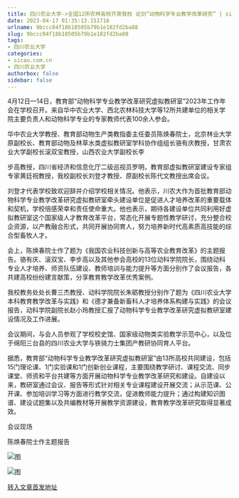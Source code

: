 ```yaml
---
title: 四川农业大学->全国12所农林高校齐聚我校 论剑“动物科学专业教学改革研究” | sicau.com.cn
date: 2023-04-17 01:35:13.151716
urlname: 9bccc04f18b18505b79b1e182fd2ba88
slug: 9bccc04f18b18505b79b1e182fd2ba88
tags: 
- 四川农业大学
categories:
- sicau.com.cn
- 四川农业大学
authorbox: false
sidebar: false
---
```

4月12日—14日，教育部“动物科学专业教学改革研究虚拟教研室”2023年工作年会在学校召开。来自华中农业大学、西北农林科技大学等12所共建单位的相关学院主要负责人和动物科学专业的专家教师代表100余人参会。

华中农业大学教授、教育部动物生产类教指委主任委员陈焕春院士，北京林业大学原副校长、教育部动物及林草水类虚拟教研室学科协作组组长骆有庆教授，甘肃农业大学副校长滚双宝教授，山西农业大学副校长李
<!--more-->
步高教授，四川省经济和信息化厅二级巡视员罗明，教育部虚拟教研室建设专家组专家黄廷祝教授，我校副校长刘登才教授、原副校长陈代文教授出席会议。

刘登才代表学校致欢迎辞并介绍学校相关情况。他表示，川农大作为首批教育部动物科学专业教学改革研究虚拟教研室牵头建设单位是促进人才培养改革的重要载体和契机，学校倍感荣幸和责任使命重大。他也表示，期待各建设单位共同利用好虚拟教研室这个国家级人才教育改革平台，常态化开展专题性教学研讨，充分整合校企资源，以产教融合形式，共同开展协同育人，努力培养新时代高素质高技能的综合型畜牧人才。

会上，陈焕春院士作了题为《我国农业科技创新与高等农业教育改革》的主题报告。骆有庆、滚双宝、李步高以及其他参会高校的13位动科学院院长，围绕动科专业人才培养、师资队伍建设、教师培训与能力提升等方面分别作了会议报告，各共建高校纷纷建言献策，分享教育教学改革优秀案例。

我校教务处处长曹三杰教授、动科学院院长朱砺教授分别作了题为《四川农业大学本科教育教学改革与实践》和《德才兼备新畜科人才培养体系构建与实践》的会议报告，动科学院副院长赵小玲教授汇报了动物科学专业教学改革研究虚拟教研室建设情况及工作进展。

会议期间，与会人员参观了学校校史馆、国家级动物类实验教学示范中心，以及位于绵阳三台县的四川农业大学与铁骑力士集团产教研协同育人平台。

据悉，教育部“动物科学专业教学改革研究虚拟教研室”由13所高校共同建设，包括15门理论课、1门实验课和1门创新创业课程，主要围绕教学研讨、课程交流、同步课堂、师资和平台共建等方面开展动物科学专业教学改革研究和建设。自建设以来，教研室通过会议、报告等形式针对相关专业课程建设开展交流；从示范课、公开课、参加培训学习等方面进行教学交流，促进教师能力提升；通过构建知识图谱、建设试题集以及共编教材等开展教学资源建设，教育教学改革研究取得显著成效。

会议现场

陈焕春院士作主题报告

![图](https://news.sicau.edu.cn/__local/C/90/9E/5CE9DF51639F8785A6984B5C790_933A61E5_21E9BB.png)

![图](https://news.sicau.edu.cn/__local/5/AA/39/3A522D01A241D82B2F2F85FE014_BA1E6F71_1D87B5.png)

[转入文章首发地址](https://news.sicau.edu.cn/info/1078/71800.htm)